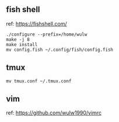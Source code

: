 
## fish shell

ref: https://fishshell.com/

```
./configure --prefix=/home/wulw
make -j 8
make install
mv config.fish ~/.config/fish/config.fish
```

## tmux
```
mv tmux.conf ~/.tmux.conf
```

## vim

ref: https://github.com/wulw1990/vimrc
